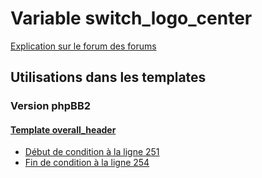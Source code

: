 # Variable switch_logo_center
[Explication sur le forum des forums](http://forum.forumactif.com/t294113-listing-des-variables#switch_logo_center)

## Utilisations dans les templates

### Version phpBB2

#### [Template overall_header](subsilver/overall_header.md)
* [Début de condition à la ligne 251](../subsilver/overall_header.tpl#L251)
* [Fin de condition à la ligne 254](../subsilver/overall_header.tpl#L254)